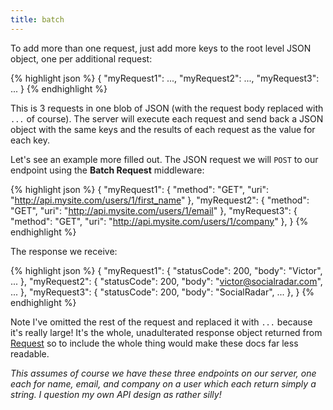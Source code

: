 ```yaml
---
title: batch
---
```


To add more than one request, just add more keys to the root level JSON object, one per additional request:

{% highlight json %}
{
    "myRequest1": ...,
    "myRequest2": ...,
    "myRequest3": ...
}
{% endhighlight %}

This is 3 requests in one blob of JSON (with the request body replaced with `...` of course). The server will execute each request and send back a JSON object with the same keys and the results of each request as the value for each key.

Let's see an example more filled out. The JSON request we will `POST` to our endpoint using the **Batch Request** middleware:

{% highlight json %}
{
    "myRequest1": {
        "method": "GET",
        "uri": "http://api.mysite.com/users/1/first_name"
    },
    "myRequest2": {
        "method": "GET",
        "uri": "http://api.mysite.com/users/1/email"
    },
    "myRequest3": {
        "method": "GET",
        "uri": "http://api.mysite.com/users/1/company"
    },
}
{% endhighlight %}

The response we receive:

{% highlight json %}
{
    "myRequest1": {
        "statusCode": 200,
        "body": "Victor",
        ...
    },
    "myRequest2": {
        "statusCode": 200,
        "body": "victor@socialradar.com",
        ...
    },
    "myRequest3": {
        "statusCode": 200,
        "body": "SocialRadar",
        ...
    },
}
{% endhighlight %}

Note I've omitted the rest of the request and replaced it with `...` because it's really large! It's the whole, unadulterated response object returned from [Request](https://github.com/mikeal/request) so to include the whole thing would make these docs far less readable.

*This assumes of course we have these three endpoints on our server, one each for name, email, and company on a user which each return simply a string. I question my own API design as rather silly!*


